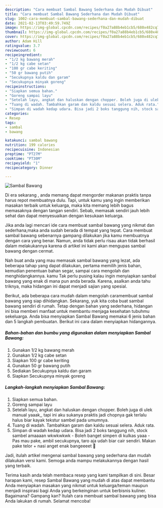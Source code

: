 ```yaml
---
description: "Cara membuat Sambal Bawang Sederhana dan Mudah Dibuat"
title: "Cara membuat Sambal Bawang Sederhana dan Mudah Dibuat"
slug: 1002-cara-membuat-sambal-bawang-sederhana-dan-mudah-dibuat
date: 2021-02-13T03:49:59.749Z
image: https://img-global.cpcdn.com/recipes/f0a27a88b4eb1cb5/680x482cq70/sambal-bawang-foto-resep-utama.jpg
thumbnail: https://img-global.cpcdn.com/recipes/f0a27a88b4eb1cb5/680x482cq70/sambal-bawang-foto-resep-utama.jpg
cover: https://img-global.cpcdn.com/recipes/f0a27a88b4eb1cb5/680x482cq70/sambal-bawang-foto-resep-utama.jpg
author: Adam Hill
ratingvalue: 3.7
reviewcount: 6
recipeingredient:
- "1/2 kg bawang merah"
- "1/2 kg cabe setan"
- "100 gr cabe keriting"
- "50 gr bawang putih"
- "Secukupnya kaldu dan garam"
- "Secukupnya minyak goreng"
recipeinstructions:
- "Siapkan semua bahan."
- "Goreng sampai layu"
- "Setelah layu, angkat dan haluskan dengan chopper. Boleh juga di ulek manual yaaak,, tapi ini aku sukanya praktis jadi chopnya gak terlalu halus biar kayak tekstur sambel pada umumnya."
- "Tuang di wadah. Tambahkan garam dan kaldu sesuai selera. Aduk rata."
- "Simpan di wadah kedap udara. Bisa jadi 2 boks tanggung nih, stock sambel amaaaan wkwkwkwk Boleh banget simpen di kulkas yaaa Pas mau pake, ambil secukupnya, taro aja udah biar cair sendiri. Makan pake telor + nasi anget enak bangeeeet 🤤"
categories:
- Resep
tags:
- sambal
- bawang

katakunci: sambal bawang 
nutrition: 199 calories
recipecuisine: Indonesian
preptime: "PT27M"
cooktime: "PT30M"
recipeyield: "1"
recipecategory: Dinner

---
```



![Sambal Bawang](https://img-global.cpcdn.com/recipes/f0a27a88b4eb1cb5/680x482cq70/sambal-bawang-foto-resep-utama.jpg)

Di era  sekarang , anda memang dapat mengorder makanan praktis tanpa harus repot membuatnya dulu. Tapi, untuk kamu yang ingin memberikan masakan terbaik untuk keluarga, maka kita memang lebih bagus memasaknya dengan tangan sendiri. Sebab, memasak sendiri jauh lebih sehat dan dapat menyesuaikan dengan kesukaan keluarga.

Jika anda lagi mencari ide cara membuat sambal bawang yang nikmat dan sederhana,maka anda sudah berada di tempat yang tepat. Cara membuat sambal bawang  sebenarnya gampang dilakukan jika kamu membuatnya dengan cara yang benar. Namun, anda tidak perlu risau akan tidak berhasil dalam melakukannya 
karena di artikel ini kami akan mengupas sambal bawang dengan cermat.  



Nah buat anda yang mau memasak sambal bawang yang lezat, ada beberapa tahap yang dapat dilakukan, pertama memilih jenis bahan, kemudian penentuan bahan segar, sampai cara mengolah dan menghidangkannya. kamu Tak perlu pusing kalau ingin menyiapkan sambal bawang yang enak di mana pun anda berada. Karena, asalkan anda  tahu triknya, maka hidangan ini dapat menjadi sajian yang spesial.

Berikut, ada beberapa cara mudah dalam mengolah caramembuat sambal bawang yang siap dihidangkan. Sekarang, yuk kita coba buat sambal bawang sendiri di rumah. Tetap dengan bahan yang sederhana, hidangan ini bisa memberi manfaat untuk membantu menjaga kesehatan tubuhmu sekeluarga. Anda bisa menyiapkan Sambal Bawang memakai 6 jenis bahan dan 5 langkah pembuatan. Berikut ini cara dalam menyiapkan hidangannya.

<!--inarticleads1-->

##### Bahan-bahan dan bumbu yang digunakan dalam menyiapkan Sambal Bawang:

1. Gunakan 1/2 kg bawang merah
1. Gunakan 1/2 kg cabe setan
1. Siapkan 100 gr cabe keriting
1. Gunakan 50 gr bawang putih
1. Sediakan Secukupnya kaldu dan garam
1. Siapkan Secukupnya minyak goreng




<!--inarticleads2-->

##### Langkah-langkah menyiapkan Sambal Bawang:

1. Siapkan semua bahan.
1. Goreng sampai layu
1. Setelah layu, angkat dan haluskan dengan chopper. Boleh juga di ulek manual yaaak,, tapi ini aku sukanya praktis jadi chopnya gak terlalu halus biar kayak tekstur sambel pada umumnya.
1. Tuang di wadah. Tambahkan garam dan kaldu sesuai selera. Aduk rata.
1. Simpan di wadah kedap udara. Bisa jadi 2 boks tanggung nih, stock sambel amaaaan wkwkwkwk - Boleh banget simpen di kulkas yaaa - Pas mau pake, ambil secukupnya, taro aja udah biar cair sendiri. Makan pake telor + nasi anget enak bangeeeet 🤤




Jadi, itulah artikel mengenai  sambal bawang  yang sederhana dan mudah dilakukan versi kami. Semoga anda mampu melakukannya dengan hasil yang terbaik. 

Terima kasih anda telah membaca resep yang kami tampilkan di sini. Besar harapan kami, resep  Sambal Bawang yang mudah di atas dapat membantu Anda menyiapkan masakan yang nikmat untuk keluarga/teman maupun menjadi inspirasi bagi Anda yang berkeinginan untuk berbisnis kuliner. Bagaimana? Gampang kan? Itulah cara membuat sambal bawang yang bisa Anda lakukan di rumah. Selamat mencoba!


